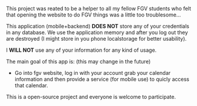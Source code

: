 This project was reated to be a helper to all my fellow FGV students who felt that opening the website to do FGV things was a little too troublesome...

This application (mobile+backend) **DOES NOT** store any of your credentials in any database.
We use the application memory and after you log out they are destroyed (I might store in you phone localstorage for better usability).

I **WILL NOT** use any of your information for any kind of usage.

The main goal of this app is: (this may change in the future)

- Go into fgv website, log in with your account grab your calendar information and then provide a service (for mobile use) to quicly access that calendar.

This is a open-source project and everyone is welcome to participate.


